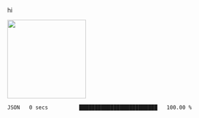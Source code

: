 hi

<img height="180em" src="https://github-readme-stats.vercel.app/api?username=AProductiveNerd&show_icons=true&hide_border=true&&count_private=true&include_all_commits=true" />

<!--START_SECTION:waka-->

```text
JSON   0 secs          █████████████████████████   100.00 %
```

<!--END_SECTION:waka-->
